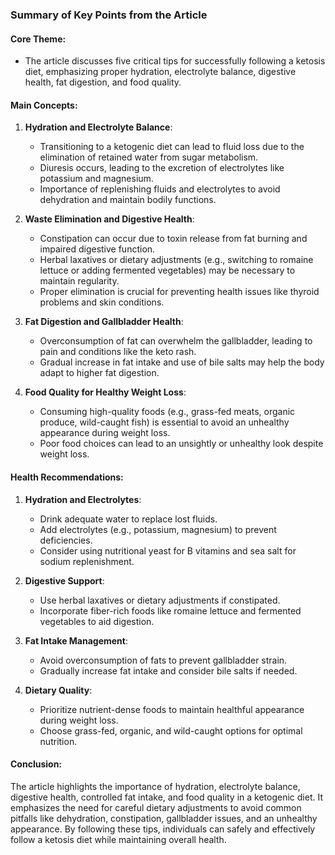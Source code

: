 ### Summary of Key Points from the Article

#### Core Theme:
- The article discusses five critical tips for successfully following a ketosis diet, emphasizing proper hydration, electrolyte balance, digestive health, fat digestion, and food quality.

#### Main Concepts:
1. **Hydration and Electrolyte Balance**:
   - Transitioning to a ketogenic diet can lead to fluid loss due to the elimination of retained water from sugar metabolism.
   - Diuresis occurs, leading to the excretion of electrolytes like potassium and magnesium.
   - Importance of replenishing fluids and electrolytes to avoid dehydration and maintain bodily functions.

2. **Waste Elimination and Digestive Health**:
   - Constipation can occur due to toxin release from fat burning and impaired digestive function.
   - Herbal laxatives or dietary adjustments (e.g., switching to romaine lettuce or adding fermented vegetables) may be necessary to maintain regularity.
   - Proper elimination is crucial for preventing health issues like thyroid problems and skin conditions.

3. **Fat Digestion and Gallbladder Health**:
   - Overconsumption of fat can overwhelm the gallbladder, leading to pain and conditions like the keto rash.
   - Gradual increase in fat intake and use of bile salts may help the body adapt to higher fat digestion.

4. **Food Quality for Healthy Weight Loss**:
   - Consuming high-quality foods (e.g., grass-fed meats, organic produce, wild-caught fish) is essential to avoid an unhealthy appearance during weight loss.
   - Poor food choices can lead to an unsightly or unhealthy look despite weight loss.

#### Health Recommendations:
1. **Hydration and Electrolytes**:
   - Drink adequate water to replace lost fluids.
   - Add electrolytes (e.g., potassium, magnesium) to prevent deficiencies.
   - Consider using nutritional yeast for B vitamins and sea salt for sodium replenishment.

2. **Digestive Support**:
   - Use herbal laxatives or dietary adjustments if constipated.
   - Incorporate fiber-rich foods like romaine lettuce and fermented vegetables to aid digestion.

3. **Fat Intake Management**:
   - Avoid overconsumption of fats to prevent gallbladder strain.
   - Gradually increase fat intake and consider bile salts if needed.

4. **Dietary Quality**:
   - Prioritize nutrient-dense foods to maintain healthful appearance during weight loss.
   - Choose grass-fed, organic, and wild-caught options for optimal nutrition.

#### Conclusion:
The article highlights the importance of hydration, electrolyte balance, digestive health, controlled fat intake, and food quality in a ketogenic diet. It emphasizes the need for careful dietary adjustments to avoid common pitfalls like dehydration, constipation, gallbladder issues, and an unhealthy appearance. By following these tips, individuals can safely and effectively follow a ketosis diet while maintaining overall health.